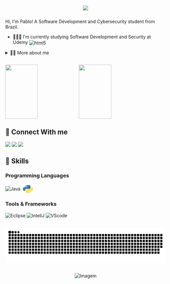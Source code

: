 <!--título-->
<h1 align="center">
<img src="https://readme-typing-svg.herokuapp.com/?font=Righteous&size=35&center=true&vCenter=true&width=500&height=70&duration=4000&lines=Olá!+👋;" />
</h1>

<!-- Presentation -->
<p>
  Hi, I'm Pablo! A Software Development and Cybersecurity student from Brazil. 

  - 👨🏻‍💻 I’m currently studying Software Development and Security at Udemy <img align="center" alt="html5" src="https://img.shields.io/badge/Udemy-EC5252?style=for-the-badge&logo=Udemy&logoColor=white" />

<!-- Dropdown -->
<details>
  <summary> 🏳️‍🌈 More about me</summary>

  - 💭 I am 21 years old and currently live in Minas Gerais, Brasil. I'm not fluent in English, but I'm always trying to improve. In college, I worked with C, Java and Python, and currently I continue studying Java (my favorite language) so I can work in development and cybersecurity in the future

  - 🌱 I like reading a good fiction book, playing online games, go to the gym and swim! I believe that our personal interests contribute to a more refined perception of things and problem-solving. \´o`/
</details>

  ##

<!-- GithubStats -->
<div>
  <img width="45%" align="center" height="170" src="https://github-readme-stats.vercel.app/api?username=P-lindo&show_icons=true&theme=gruvbox_light&hide_title=true&include_all_commits=true&count_private=true"/>
  <img width="45%" align="center" height="170" src="https://github-readme-stats.vercel.app/api/top-langs/?username=P-lindo&line_height=10&card_width=290&layout=compact&hide_title=false&count_private=true&langs_count=4&show_icons=true&theme=gruvbox_light"/>
</div>

## 💭 Connect With me
<!-- Links -->
 <div>
  <a href="https://www.linkedin.com/in/pablo-pinheiro-05ab10240" target="_blank"><img src="https://img.shields.io/badge/LinkedIn-0077B5?style=for-the-badge&logo=linkedin&logoColor=white" target="_blank"></a>
  <a href="https://www.instagram.com/astrorice" target="_blank"><img src="https://img.shields.io/badge/Instagram-E4405F?style=for-the-badge&logo=instagram&logoColor=white" target="_blank"></a>
   <a href="mailto:pablo.pinheiro070@gmail.com" target="_blank"><img src="https://img.shields.io/badge/Gmail-EA4335.svg?style=for-the-badge&logo=Gmail&logoColor=white" target="_blank"></a>
 </div>

## 🌱 Skills
<!-- Skills: Programming Languages -->
  <div style="flex-basis: 48%;">
    <h3>Programming Languages</h3>
    <img align="center" alt="Java" height="30" width="40" src="https://cdn.jsdelivr.net/gh/devicons/devicon@latest/icons/java/java-original.svg"/>
    <img align="center" alt="Python" height="30" width="40" src="https://raw.githubusercontent.com/devicons/devicon/master/icons/python/python-original.svg">
  </div>
  
  <!-- Skills: Tools & Frameworks -->
  <div style="flex-basis: 48%;">
    <h3>Tools & Frameworks</h3>
    <img align="center" alt="Eclipse" height="30" width="40" src="https://cdn.jsdelivr.net/gh/devicons/devicon@latest/icons/eclipse/eclipse-original.svg" />
    <img align="center" alt="InteliJ" height="30" width="40" src="https://cdn.jsdelivr.net/gh/devicons/devicon@latest/icons/intellij/intellij-original.svg"/>
    <img align="center" alt="VScode" height="30" width="40" src="https://cdn.jsdelivr.net/gh/devicons/devicon/icons/vscode/vscode-original.svg">
  </div>

##

<!-- Snake -->
<picture align="center">
  <source media="(prefers-color-scheme: dark)" srcset="https://raw.githubusercontent.com/mari4souza/mari4souza/output/github-contribution-grid-snake-dark.svg">
  <source media="(prefers-color-scheme: light)" srcset="https://raw.githubusercontent.com/mari4souza/mari4souza/output/github-contribution-grid-snake-dark.svg">
  <img align="center" alt="github contribution grid snake animation" src="https://raw.githubusercontent.com/mari4souza/mari4souza/output/github-contribution-grid-snake.svg">
</picture><br>

<!-- GIF -->
<p align="center"><br>
  <img align="center" src="https://github.com/P-lindo/gif/blob/main/gifmaker_me.gif" width="180" height="180"" alt="Imagem">
</p>

##
